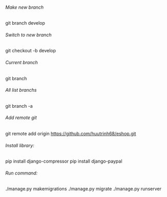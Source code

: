 ###### Make new branch
git branch develop

###### Switch to new branch
git checkout -b develop

###### Current branch
git branch

###### All list branchs
git branch -a

###### Add remote git
git remote add origin https://github.com/huutrinh68/eshop.git

###### Install library:
pip install django-compressor
pip install django-paypal

###### Run command:
./manage.py makemigrations
./manage.py migrate
./manage.py runserver
